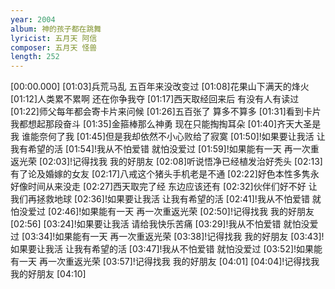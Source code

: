 ```yaml
---
year: 2004
album: 神的孩子都在跳舞
lyricist: 五月天 阿信
composer: 五月天 怪兽
length: 252
---
```

[00:00.000]
[01:03]兵荒马乱 五百年来没改变过
[01:08]花果山下满天的烽火
[01:12]人类累不累啊 还在你争我夺
[01:17]西天取经回来后 有没有人有读过
[01:22]师父每年都会寄卡片来问候
[01:26]五百张了 算多不算多
[01:31]看到卡片我都想起那段奋斗
[01:35]金箍棒那么神勇 现在只能掏掏耳朵
[01:40]齐天大圣是我 谁能奈何了我
[01:45]但是我却依然不小心败给了寂寞
[01:50]!如果要让我活 让我有希望的活
[01:54]!我从不怕爱错 就怕没爱过
[01:59]!如果能有一天 再一次重返光荣
[02:03]!记得找我 我的好朋友
[02:08]听说悟净已经植发治好秃头
[02:13]有了论及婚嫁的女友
[02:17]八戒这个猪头手机老是不通
[02:22]好色本性多隽永 好像时间从来没走
[02:27]西天取完了经 东边应该还有
[02:32]伙伴们好不好 让我们再拯救地球
[02:36]!如果要让我活 让我有希望的活
[02:41]!我从不怕爱错 就怕没爱过
[02:46]!如果能有一天 再一次重返光荣
[02:50]!记得找我 我的好朋友
[02:56]
[03:24]!如果要让我活 请给我快乐苦痛
[03:29]!我从不怕爱错 就怕没爱过
[03:34]!如果能有一天 再一次重返光荣
[03:38]!记得找我 我的好朋友
[03:43]!如果要让我活 让我有希望的活
[03:47]!我从不怕爱错 就怕没爱过
[03:52]!如果能有一天 再一次重返光荣
[03:57]!记得找我 我的好朋友
[04:01]
[04:04]!记得找我 我的好朋友
[04:10]